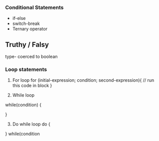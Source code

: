 ### Conditional Statements
   - if-else
   - switch-break
   - Ternary operator
   
## Truthy / Falsy
  type- coerced to boolean
  
### Loop statements

   1. For loop
    for (initial-expression; condition; second-expression){
      // run this code in block
    }
    
   2. While loop
   
   while(condition) {
   
   }
   
   3. Do while loop
   do {
   
   
   } while(condition
